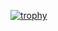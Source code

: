 [![trophy](https://github-profile-trophy.vercel.app/?username=Ade-cillia&theme=tokyonight)](https://github.com/ryo-ma/github-profile-trophy)

<!--
**Ade-cillia/Ade-cillia** is a ✨ _special_ ✨ repository because its `README.md` (this file) appears on your GitHub profile.

Here are some ideas to get you started:

- 🔭 I’m currently working on ...
- 🌱 I’m currently learning ...
- 👯 I’m looking to collaborate on ...
- 🤔 I’m looking for help with ...
- 💬 Ask me about ...
- 📫 How to reach me: ...
- 😄 Pronouns: ...
- ⚡ Fun fact: ...
-->
